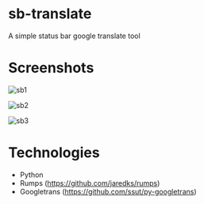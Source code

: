 # sb-translate
A simple status bar google translate tool

# Screenshots
![sb1](https://github.com/leandroltavares/sb-translate/blob/master/screenshots/sb1.png)

![sb2](https://github.com/leandroltavares/sb-translate/blob/master/screenshots/sb2.png)

![sb3](https://github.com/leandroltavares/sb-translate/blob/master/screenshots/sb3.png)

# Technologies
- Python
- Rumps (https://github.com/jaredks/rumps)
- Googletrans (https://github.com/ssut/py-googletrans)
